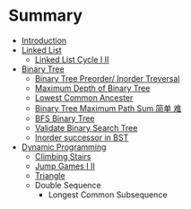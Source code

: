 # Summary

* [Introduction](README.md)
* [Linked List](linked_list.md)
   * [Linked List Cycle I  II](1_linked_list_cycle.md)
* [Binary Tree](binary_tree.md)
   * [Binary Tree Preorder/ Inorder Treversal](binary_tree_preorder_treversal.md)
   * [Maximum Depth of Binary Tree](maximum_depth_of_binary_tree.md)
   * [Lowest Common Ancester](lowest_common_ancester.md)
   * [Binary Tree Maximum Path Sum 简单 难](binary_tree_maximum_path_sum_jian_dan_nan.md)
   * [BFS Binary Tree](bfs_binary_tree.md)
   * [Validate Binary Search Tree](validate_binary_search_tree.md)
   * [Inorder successor in BST](inorder_successor_in_bst.md)
* [Dynamic Programming](dynamic_programming.md)
   * [Climbing Stairs](climbing_stairs.md)
   * [Jump Games I II](jump_games_i_ii.md)
   * [Triangle](triangle.md)
   * Double Sequence
       * Longest Common Subsequence

